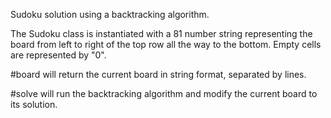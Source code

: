 Sudoku solution using a backtracking algorithm.

The Sudoku class is instantiated with a 81 number string representing the board from left to right of the top row all the way to the bottom. Empty cells are represented by "0".

#board will return the current board in string format, separated by lines.

#solve will run the backtracking algorithm and modify the current board to its solution.